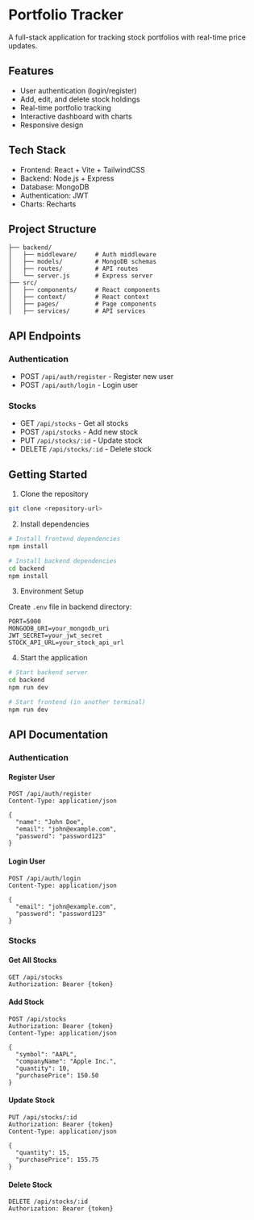 # Portfolio Tracker

A full-stack application for tracking stock portfolios with real-time price updates.

## Features

- User authentication (login/register)
- Add, edit, and delete stock holdings
- Real-time portfolio tracking
- Interactive dashboard with charts
- Responsive design

## Tech Stack

- Frontend: React + Vite + TailwindCSS
- Backend: Node.js + Express
- Database: MongoDB
- Authentication: JWT
- Charts: Recharts

## Project Structure

```
├── backend/
│   ├── middleware/     # Auth middleware
│   ├── models/         # MongoDB schemas
│   ├── routes/         # API routes
│   └── server.js       # Express server
├── src/
│   ├── components/     # React components
│   ├── context/        # React context
│   ├── pages/          # Page components
│   ├── services/       # API services
```

## API Endpoints

### Authentication
- POST `/api/auth/register` - Register new user
- POST `/api/auth/login` - Login user

### Stocks
- GET `/api/stocks` - Get all stocks
- POST `/api/stocks` - Add new stock
- PUT `/api/stocks/:id` - Update stock
- DELETE `/api/stocks/:id` - Delete stock


## Getting Started

1. Clone the repository
```bash
git clone <repository-url>
```

2. Install dependencies
```bash
# Install frontend dependencies
npm install

# Install backend dependencies
cd backend
npm install
```

3. Environment Setup

Create `.env` file in backend directory:
```env
PORT=5000
MONGODB_URI=your_mongodb_uri
JWT_SECRET=your_jwt_secret
STOCK_API_URL=your_stock_api_url
```

4. Start the application
```bash
# Start backend server
cd backend
npm run dev

# Start frontend (in another terminal)
npm run dev
```

## API Documentation

### Authentication

#### Register User
```http
POST /api/auth/register
Content-Type: application/json

{
  "name": "John Doe",
  "email": "john@example.com",
  "password": "password123"
}
```

#### Login User
```http
POST /api/auth/login
Content-Type: application/json

{
  "email": "john@example.com",
  "password": "password123"
}
```

### Stocks

#### Get All Stocks
```http
GET /api/stocks
Authorization: Bearer {token}
```

#### Add Stock
```http
POST /api/stocks
Authorization: Bearer {token}
Content-Type: application/json

{
  "symbol": "AAPL",
  "companyName": "Apple Inc.",
  "quantity": 10,
  "purchasePrice": 150.50
}
```

#### Update Stock
```http
PUT /api/stocks/:id
Authorization: Bearer {token}
Content-Type: application/json

{
  "quantity": 15,
  "purchasePrice": 155.75
}
```

#### Delete Stock
```http
DELETE /api/stocks/:id
Authorization: Bearer {token}
```


